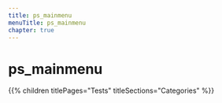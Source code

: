 ```yaml
---
title: ps_mainmenu
menuTitle: ps_mainmenu
chapter: true
---
```


# ps_mainmenu

{{% children titlePages="Tests" titleSections="Categories" %}}
